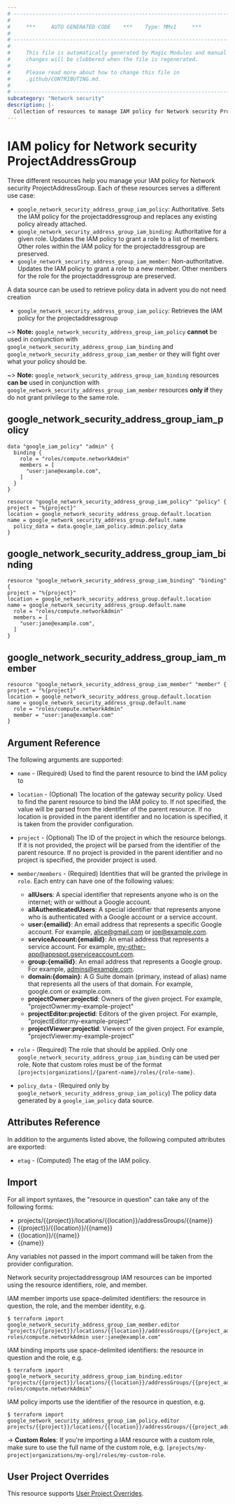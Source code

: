 ```yaml
---
# ----------------------------------------------------------------------------
#
#     ***     AUTO GENERATED CODE    ***    Type: MMv1     ***
#
# ----------------------------------------------------------------------------
#
#     This file is automatically generated by Magic Modules and manual
#     changes will be clobbered when the file is regenerated.
#
#     Please read more about how to change this file in
#     .github/CONTRIBUTING.md.
#
# ----------------------------------------------------------------------------
subcategory: "Network security"
description: |-
  Collection of resources to manage IAM policy for Network security ProjectAddressGroup
---
```


# IAM policy for Network security ProjectAddressGroup
Three different resources help you manage your IAM policy for Network security ProjectAddressGroup. Each of these resources serves a different use case:

* `google_network_security_address_group_iam_policy`: Authoritative. Sets the IAM policy for the projectaddressgroup and replaces any existing policy already attached.
* `google_network_security_address_group_iam_binding`: Authoritative for a given role. Updates the IAM policy to grant a role to a list of members. Other roles within the IAM policy for the projectaddressgroup are preserved.
* `google_network_security_address_group_iam_member`: Non-authoritative. Updates the IAM policy to grant a role to a new member. Other members for the role for the projectaddressgroup are preserved.

A data source can be used to retrieve policy data in advent you do not need creation

* `google_network_security_address_group_iam_policy`: Retrieves the IAM policy for the projectaddressgroup

~> **Note:** `google_network_security_address_group_iam_policy` **cannot** be used in conjunction with `google_network_security_address_group_iam_binding` and `google_network_security_address_group_iam_member` or they will fight over what your policy should be.

~> **Note:** `google_network_security_address_group_iam_binding` resources **can be** used in conjunction with `google_network_security_address_group_iam_member` resources **only if** they do not grant privilege to the same role.




## google\_network\_security\_address\_group\_iam\_policy

```hcl
data "google_iam_policy" "admin" {
  binding {
    role = "roles/compute.networkAdmin"
    members = [
      "user:jane@example.com",
    ]
  }
}

resource "google_network_security_address_group_iam_policy" "policy" {
project = "%{project}"
location = google_network_security_address_group.default.location
name = google_network_security_address_group.default.name
  policy_data = data.google_iam_policy.admin.policy_data
}
```

## google\_network\_security\_address\_group\_iam\_binding

```hcl
resource "google_network_security_address_group_iam_binding" "binding" {
project = "%{project}"
location = google_network_security_address_group.default.location
name = google_network_security_address_group.default.name
  role = "roles/compute.networkAdmin"
  members = [
    "user:jane@example.com",
  ]
}
```

## google\_network\_security\_address\_group\_iam\_member

```hcl
resource "google_network_security_address_group_iam_member" "member" {
project = "%{project}"
location = google_network_security_address_group.default.location
name = google_network_security_address_group.default.name
  role = "roles/compute.networkAdmin"
  member = "user:jane@example.com"
}
```


## Argument Reference

The following arguments are supported:

* `name` - (Required) Used to find the parent resource to bind the IAM policy to
* `location` - (Optional) The location of the gateway security policy.
 Used to find the parent resource to bind the IAM policy to. If not specified,
  the value will be parsed from the identifier of the parent resource. If no location is provided in the parent identifier and no
  location is specified, it is taken from the provider configuration.

* `project` - (Optional) The ID of the project in which the resource belongs.
    If it is not provided, the project will be parsed from the identifier of the parent resource. If no project is provided in the parent identifier and no project is specified, the provider project is used.

* `member/members` - (Required) Identities that will be granted the privilege in `role`.
  Each entry can have one of the following values:
  * **allUsers**: A special identifier that represents anyone who is on the internet; with or without a Google account.
  * **allAuthenticatedUsers**: A special identifier that represents anyone who is authenticated with a Google account or a service account.
  * **user:{emailid}**: An email address that represents a specific Google account. For example, alice@gmail.com or joe@example.com.
  * **serviceAccount:{emailid}**: An email address that represents a service account. For example, my-other-app@appspot.gserviceaccount.com.
  * **group:{emailid}**: An email address that represents a Google group. For example, admins@example.com.
  * **domain:{domain}**: A G Suite domain (primary, instead of alias) name that represents all the users of that domain. For example, google.com or example.com.
  * **projectOwner:projectid**: Owners of the given project. For example, "projectOwner:my-example-project"
  * **projectEditor:projectid**: Editors of the given project. For example, "projectEditor:my-example-project"
  * **projectViewer:projectid**: Viewers of the given project. For example, "projectViewer:my-example-project"

* `role` - (Required) The role that should be applied. Only one
    `google_network_security_address_group_iam_binding` can be used per role. Note that custom roles must be of the format
    `[projects|organizations]/{parent-name}/roles/{role-name}`.

* `policy_data` - (Required only by `google_network_security_address_group_iam_policy`) The policy data generated by
  a `google_iam_policy` data source.

## Attributes Reference

In addition to the arguments listed above, the following computed attributes are
exported:

* `etag` - (Computed) The etag of the IAM policy.

## Import

For all import syntaxes, the "resource in question" can take any of the following forms:

* projects/{{project}}/locations/{{location}}/addressGroups/{{name}}
* {{project}}/{{location}}/{{name}}
* {{location}}/{{name}}
* {{name}}

Any variables not passed in the import command will be taken from the provider configuration.

Network security projectaddressgroup IAM resources can be imported using the resource identifiers, role, and member.

IAM member imports use space-delimited identifiers: the resource in question, the role, and the member identity, e.g.
```
$ terraform import google_network_security_address_group_iam_member.editor "projects/{{project}}/locations/{{location}}/addressGroups/{{project_address_group}} roles/compute.networkAdmin user:jane@example.com"
```

IAM binding imports use space-delimited identifiers: the resource in question and the role, e.g.
```
$ terraform import google_network_security_address_group_iam_binding.editor "projects/{{project}}/locations/{{location}}/addressGroups/{{project_address_group}} roles/compute.networkAdmin"
```

IAM policy imports use the identifier of the resource in question, e.g.
```
$ terraform import google_network_security_address_group_iam_policy.editor projects/{{project}}/locations/{{location}}/addressGroups/{{project_address_group}}
```

-> **Custom Roles**: If you're importing a IAM resource with a custom role, make sure to use the
 full name of the custom role, e.g. `[projects/my-project|organizations/my-org]/roles/my-custom-role`.

## User Project Overrides

This resource supports [User Project Overrides](https://registry.terraform.io/providers/hashicorp/google/latest/docs/guides/provider_reference#user_project_override).
